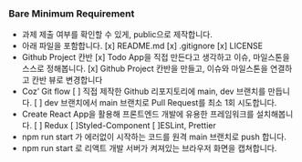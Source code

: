 ### Bare Minimum Requirement

- 과제 제출 여부를 확인할 수 있게, public으로 제작합니다.
- 아래 파일을 포함합니다.
  [x] README.md
  [x] .gitignore
  [x] LICENSE
- Github Project 칸반
  [x] Todo App을 직접 만든다고 생각하고 이슈, 마일스톤을 스스로 정해봅니다.
  [x] Github Project 칸반을 만들고, 이슈와 마일스톤을 연결하고 칸반 뷰로 변경합니다
- Coz’ Git flow
  [ ] 직접 제작한 Github 리포지토리에 main, dev 브랜치를 만듭니다.
  [ ] dev 브랜치에서 main 브랜치로 Pull Request를 최소 1회 시도합니다.
- Create React App을 활용해 프론트엔드 개발에 유용한 프레임워크를 설치해봅니다.
  [ ] Redux
  [ ]Styled-Component
  [ ]ESLint, Prettier
- npm run start 가 에러없이 시작하는 코드를 원격 main 브랜치로 push 합니다.
- npm run start 로 리액트 개발 서버가 켜져있는 브라우저 화면을 캡쳐합니다.
